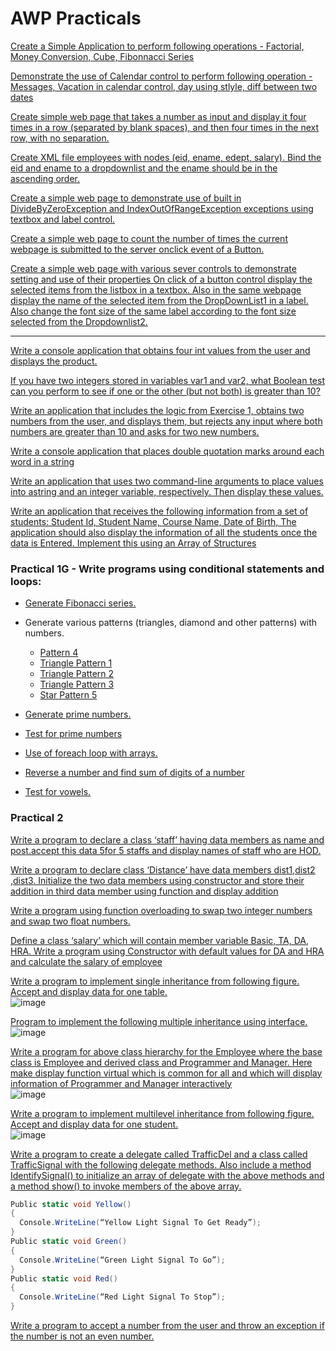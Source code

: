 # AWP Practicals

[Create a Simple Application to perform following operations - Factorial, Money Conversion, Cube, Fibonnacci Series](OperationsApp.rar)

[Demonstrate the use of Calendar control to perform following operation - Messages, Vacation in calendar control, day using stlyle, diff between two dates](Calendar.rar)

[Create simple web page that takes a number as input and display it four times in a row (separated by blank spaces), and then four times in the next row, with no separation.](NumberPattern.rar)

[Create XML file employees with nodes (eid, ename, edept, salary). Bind the eid and ename to a dropdownlist and the ename should be in the ascending order.](XML_employee%20(2).zip)

[Create a simple web page to demonstrate use of built in DivideByZeroException and IndexOutOfRangeException exceptions using textbox and label control.](Exceptionhandler.rar)

[Create a simple web page to count the number of times the current webpage is submitted to the server onclick event of a Button.](CountTheNumberOfTime.zip)

[Create a simple web page with various sever controls to demonstrate setting and use of their properties On click of a button control display the selected items from the listbox in a textbox. Also in the same webpage display the name of the selected item from the DropDownList1 in a label. Also change the font size of the same label according to the font size selected from the Dropdownlist2.](APbackandservercontrols.rar)

<hr>

[Write a console application that obtains four int values from the user and displays the product.](prac1a_multiply.zip)

[If you have two integers stored in variables var1 and var2, what Boolean test can you perform to see if one or the other (but not both) is greater than 10?](prac1b_booleantest.zip)

[Write an application that includes the logic from Exercise 1, obtains two numbers from the user, and displays them, but rejects any input where both numbers are greater than 10 and asks for two new numbers.](prac1c.zip)

[Write a console application that places double quotation marks around each word in a string](prac1d_double_quotation.zip)

[Write an application that uses two command-line arguments to place values into astring and an integer variable, respectively. Then display these values.](prac1e.zip)

[Write an application that receives the following information from a set of students: Student Id, Student Name, Course Name, Date of Birth, The application should also display the information of all the students once the data is Entered. Implement this using an Array of Structures](prac1f_stuDetails.zip)

### Practical 1G - Write programs using conditional statements and loops: 
- [Generate Fibonacci series.](prac1g_1Fibonacci.zip)

- Generate various patterns (triangles, diamond and other patterns) with numbers.
  - [Pattern 4](prac1g_pat4.zip)
  - [Triangle Pattern 1](prac1g_2trianglepat.zip)
  - [Triangle Pattern 2](prac1g_trianglepat2.zip)
  - [Triangle Pattern 3](prac1g_trianglepar3.zip)
  - [Star Pattern 5](prac1g_starpat5.zip)

- [Generate prime numbers.](prac1g_generateprimenum.zip)

- [Test for prime numbers](prac1g_primenum.zip)

- [Use of foreach loop with arrays.](prac1g_foreach_array.zip)

- [Reverse a number and find sum of digits of a number](prac1g_revnum.zip)

- [Test for vowels.](prac1g_vowels.zip)


### Practical 2 

[Write a program to declare a class ‘staff’ having data members as name and post.accept this data 5for 5 staffs and display names of staff who are HOD.](prac2_1.zip)

[Write a program to declare class ‘Distance’ have data members dist1,dist2 ,dist3. Initialize the two data members using constructor and store their addition in third data member using function and display addition](prac2_2.zip)

[Write a program using function overloading to swap two integer numbers and swap two float numbers.](prac2_3.zip)

[Define a class ‘salary’ which will contain member variable Basic, TA, DA, HRA. Write a program using Constructor with default values for DA and HRA and calculate the salary of employee](prac2_5.zip)

[Write a program to implement single inheritance from following figure. Accept and display data for one table.](prac2_4.zip) <br> ![image](https://github.com/fuze04/AWP/assets/74487020/d4471520-b406-491a-a878-ca660e904c17)

[Program to implement the following multiple inheritance using interface.](prac2_6.zip) <br> ![image](https://github.com/fuze04/AWP/assets/74487020/bcd56687-f2d3-4964-be10-0db772f1e0c8)

[Write a program for above class hierarchy for the Employee where the base class is Employee and derived class and Programmer and Manager. Here make display function virtual which is common for all and which will display information of Programmer and Manager interactively](prac2_7.zip) <br> ![image](https://github.com/fuze04/AWP/assets/74487020/b44dc4b7-42de-4f91-9f4f-0fa934e88b96)


[Write a program to implement multilevel inheritance from following figure. Accept and display data for one student.](prac2_8.zip) <br> ![image](https://github.com/fuze04/AWP/assets/74487020/02c25ecc-b9f5-47b1-ae52-1b960e569115)


[Write a program to create a delegate called TrafficDel and a class called TrafficSignal with the following delegate methods. Also include a method IdentifySignal() to initialize an array of delegate with the above methods and a method show() to invoke members of the above array.](prac2_9.zip)
```c#
Public static void Yellow()
{
  Console.WriteLine(“Yellow Light Signal To Get Ready”);
}
Public static void Green()
{
  Console.WriteLine(“Green Light Signal To Go”);
}
Public static void Red()
{
  Console.WriteLine(“Red Light Signal To Stop”);
}
```

[Write a program to accept a number from the user and throw an exception if the 
number is not an even number.]()


